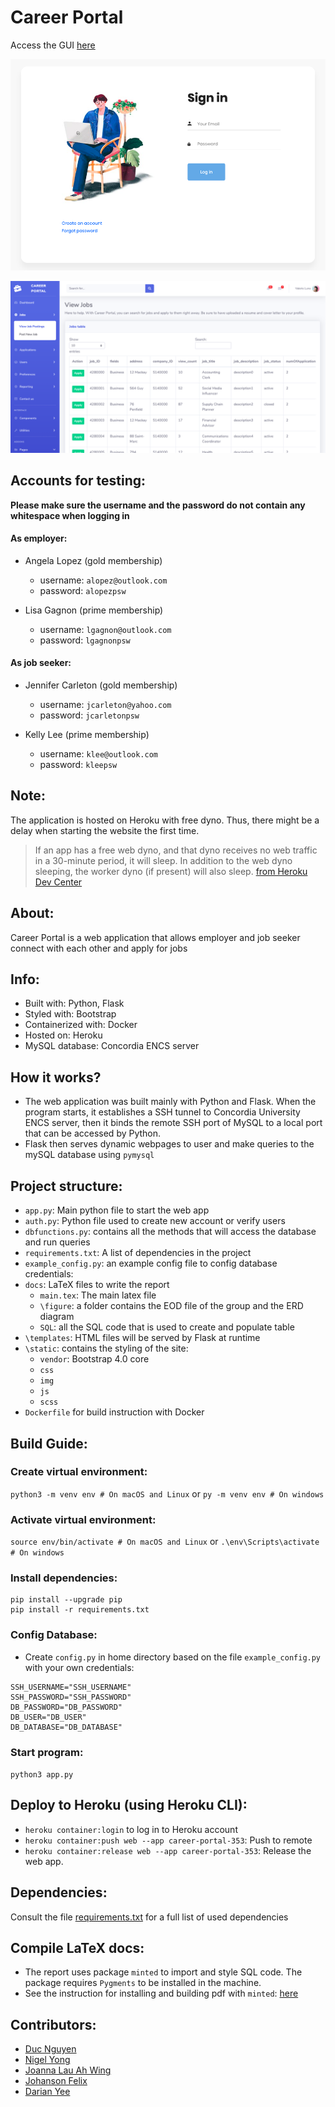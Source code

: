 # Career Portal

Access the GUI [here](https://career-portal-353.herokuapp.com)

<p align="center">
<img src="./screenshots/signin.png">
</p>
<p align="center">
<img src="./screenshots/applyJobs.png">
</p>

## Accounts for testing:
**Please make sure the username and the password do not contain any whitespace when logging in**
#### As employer:
+ Angela Lopez (gold membership)
    - username: `alopez@outlook.com`
    - password: `alopezpsw`

+ Lisa Gagnon (prime membership)
    - username: `lgagnon@outlook.com`
    - password: `lgagnonpsw`

#### As job seeker:
+ Jennifer Carleton (gold membership)
    - username: `jcarleton@yahoo.com`
    - password: `jcarletonpsw`

+ Kelly Lee (prime membership)
    - username: `klee@outlook.com`
    - password: `kleepsw`

## Note:
The application is hosted on Heroku with free dyno. Thus, there might be a delay when starting the website the first time.
> If an app has a free web dyno, and that dyno receives no web traffic in a 30-minute period, it will sleep. In addition to the web dyno sleeping, the worker dyno (if present) will also sleep.
 [from Heroku Dev Center](https://devcenter.heroku.com/articles/free-dyno-hours#:~:text=If%20an%20app%20has%20a,minute%20period%2C%20it%20will%20sleep.&text=Free%20web%20dynos%20do%20not,has%20free%20dyno%20hours%20available)

## About:
Career Portal is a web application that allows employer and job seeker connect with each other and apply for jobs


## Info:
+ Built with: Python, Flask
+ Styled with: Bootstrap 
+ Containerized with: Docker
+ Hosted on: Heroku
+ MySQL database: Concordia ENCS server

## How it works?
+ The web application was built mainly with Python and Flask. When the program starts, it establishes a SSH tunnel to Concordia University ENCS server, then it binds the remote SSH port of MySQL to a local port that can be accessed by Python.
+ Flask then serves dynamic webpages to user and make queries to the mySQL database using `pymysql`

## Project structure:
+ `app.py`: Main python file to start the web app
+ `auth.py`: Python file used to create new account or verify users
+ `dbfunctions.py`: contains all the methods that will access the database and run queries
+ `requirements.txt`: A list of dependencies in the project
+ `example_config.py`: an example config file to config database credentials:
+ `docs`: LaTeX files to write the report
    - `main.tex`: The main latex file
    - `\figure`: a folder contains the EOD file of the group and the ERD diagram
    - `SQL`: all the SQL code that is used to create and populate table
+ `\templates`: HTML files will be served by Flask at runtime
+ `\static`: contains the styling of the site:
    - `vendor`: Bootstrap 4.0 core
    - `css`
    - `img`
    - `js`
    - `scss`
+ `Dockerfile` for build instruction with Docker

## Build Guide:
###  Create virtual environment:
`python3 -m venv env # On macOS and Linux`
or
`py -m venv env # On windows`

### Activate virtual environment:
`source env/bin/activate # On macOS and Linux`
or
`.\env\Scripts\activate # On windows`

### Install dependencies:
```
pip install --upgrade pip
pip install -r requirements.txt
```
### Config Database:
+ Create `config.py` in home directory based on the file `example_config.py` with your own credentials:
```
SSH_USERNAME="SSH_USERNAME"
SSH_PASSWORD="SSH_PASSWORD"
DB_PASSWORD="DB_PASSWORD"
DB_USER="DB_USER"
DB_DATABASE="DB_DATABASE"
```

### Start program:
`python3 app.py` 

## Deploy to Heroku (using Heroku CLI):
+ `heroku container:login` to log in to Heroku account
+ `heroku container:push web --app career-portal-353`: Push to remote
+ `heroku container:release web --app career-portal-353`: Release the web app. 

## Dependencies:
Consult the file [requirements.txt](./requirements.txt) for a full list of used dependencies

## Compile LaTeX docs:
+ The report uses package `minted` to import and style SQL code. The package requires `Pygments` to be installed in the machine.
+ See the instruction for installing and building pdf with `minted`: [here](http://tug.ctan.org/macros/latex/contrib/minted/minted.pdf)

## Contributors:
+ [Duc Nguyen](https://github.com/DukeNgn)
+ [Nigel Yong](https://github.com/niyonx)
+ [Joanna Lau Ah Wing](https://github.com/joanna-law)
+ [Johanson Felix](https://github.com/johansonfelix)
+ [Darian Yee](https://github.com/darianyee)